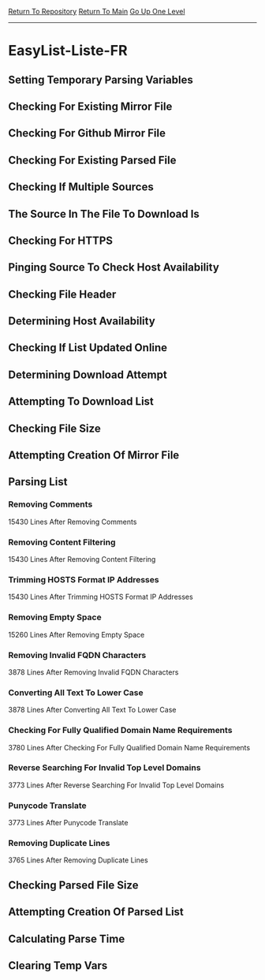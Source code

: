 [Return To Repository](https://github.com/deathbybandaid/piholeparser/)
[Return To Main](https://github.com/deathbybandaid/piholeparser/blob/master/RecentRunLogs/Mainlog.md)
[Go Up One Level](https://github.com/deathbybandaid/piholeparser/blob/master/RecentRunLogs/TopLevelScripts/30-Processing-External-Blacklists.md)
____________________________________
# EasyList-Liste-FR
## Setting Temporary Parsing Variables
## Checking For Existing Mirror File
## Checking For Github Mirror File
## Checking For Existing Parsed File
## Checking If Multiple Sources
## The Source In The File To Download Is
## Checking For HTTPS
## Pinging Source To Check Host Availability
## Checking File Header
## Determining Host Availability
## Checking If List Updated Online
## Determining Download Attempt
## Attempting To Download List
## Checking File Size
## Attempting Creation Of Mirror File
## Parsing List
### Removing Comments
15430 Lines After Removing Comments
### Removing Content Filtering
15430 Lines After Removing Content Filtering
### Trimming HOSTS Format IP Addresses
15430 Lines After Trimming HOSTS Format IP Addresses
### Removing Empty Space
15260 Lines After Removing Empty Space
### Removing Invalid FQDN Characters
3878 Lines After Removing Invalid FQDN Characters
### Converting All Text To Lower Case
3878 Lines After Converting All Text To Lower Case
### Checking For Fully Qualified Domain Name Requirements
3780 Lines After Checking For Fully Qualified Domain Name Requirements
### Reverse Searching For Invalid Top Level Domains
3773 Lines After Reverse Searching For Invalid Top Level Domains
### Punycode Translate
3773 Lines After Punycode Translate
### Removing Duplicate Lines
3765 Lines After Removing Duplicate Lines
## Checking Parsed File Size
## Attempting Creation Of Parsed List
## Calculating Parse Time
## Clearing Temp Vars

